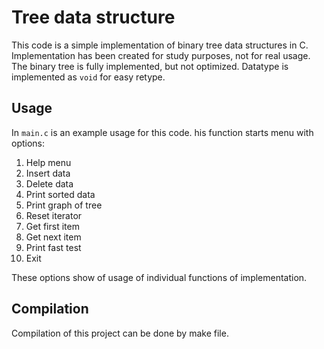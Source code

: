 # Tree data structure

This code is a simple implementation of binary tree data structures in C. Implementation has been created for study purposes, not for real usage. The binary tree is fully implemented, but not optimized. Datatype is implemented as `void` for easy retype.

## Usage

In `main.c` is an example usage for this code. his function starts menu with options:

1. Help menu
2. Insert data
3. Delete data
4. Print sorted data
5. Print graph of tree
6. Reset iterator
7. Get first item
8. Get next item
9. Print fast test
10. Exit

These options show of usage of individual functions of implementation.

## Compilation

Compilation of this project can be done by make file.
